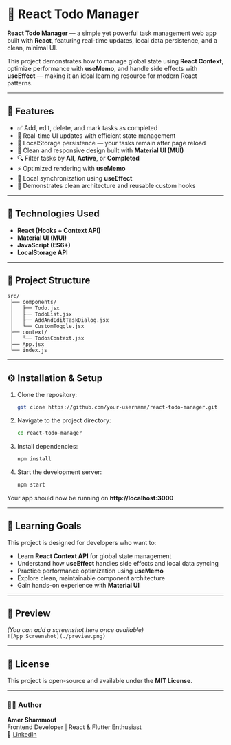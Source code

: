# 📝 React Todo Manager

**React Todo Manager** — a simple yet powerful task management web app built with **React**, featuring real-time updates, local data persistence, and a clean, minimal UI.

This project demonstrates how to manage global state using **React Context**, optimize performance with **useMemo**, and handle side effects with **useEffect** — making it an ideal learning resource for modern React patterns.

---

## 🚀 Features

- ✅ Add, edit, delete, and mark tasks as completed  
- 🔁 Real-time UI updates with efficient state management  
- 💾 LocalStorage persistence — your tasks remain after page reload  
- 🎨 Clean and responsive design built with **Material UI (MUI)**  
- 🔍 Filter tasks by **All**, **Active**, or **Completed**  
- ⚡ Optimized rendering with **useMemo**  
- 🔄 Local synchronization using **useEffect**  
- 🧠 Demonstrates clean architecture and reusable custom hooks  

---

## 🧩 Technologies Used

- **React (Hooks + Context API)**
- **Material UI (MUI)**
- **JavaScript (ES6+)**
- **LocalStorage API**

---

## 📂 Project Structure

```
src/
 ├── components/
 │   ├── Todo.jsx
 │   ├── TodoList.jsx
 │   ├── AddAndEditTaskDialog.jsx
 │   └── CustomToggle.jsx
 ├── context/
 │   └── TodosContext.jsx
 ├── App.jsx
 └── index.js
```

---

## ⚙️ Installation & Setup

1. Clone the repository:
   ```bash
   git clone https://github.com/your-username/react-todo-manager.git
   ```

2. Navigate to the project directory:
   ```bash
   cd react-todo-manager
   ```

3. Install dependencies:
   ```bash
   npm install
   ```

4. Start the development server:
   ```bash
   npm start
   ```

Your app should now be running on **http://localhost:3000**

---

## 🧠 Learning Goals

This project is designed for developers who want to:
- Learn **React Context API** for global state management  
- Understand how **useEffect** handles side effects and local data syncing  
- Practice performance optimization using **useMemo**  
- Explore clean, maintainable component architecture  
- Gain hands-on experience with **Material UI**

---

## 📸 Preview

*(You can add a screenshot here once available)*  
`![App Screenshot](./preview.png)`

---

## 📜 License

This project is open-source and available under the **MIT License**.

---

### 👨‍💻 Author
**Amer Shammout**  
Frontend Developer | React & Flutter Enthusiast  
🔗 [LinkedIn](https://www.linkedin.com/in/amer-shammout-04012b26b/)
